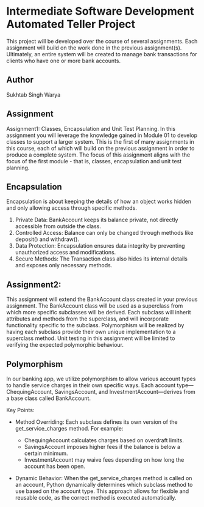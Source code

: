 # Intermediate Software Development Automated Teller Project

This project will be developed over the course of several assignments.  Each 
assignment will build on the work done in the previous assignment(s).  Ultimately, 
an entire system will be created to manage bank transactions for clients who 
have one or more bank accounts.

## Author
Sukhtab Singh Warya

## Assignment
Assignment1: Classes, Encapsulation and Unit Test Planning.
In this assignment you will leverage the knowledge gained in Module 01 to develop classes to support a larger system. This is the first of many assignments in this course, each of which will build on the previous assignment in order to produce a complete system. The focus of this assignment aligns with the focus of the first module - that is, classes, encapsulation and unit test planning.

## Encapsulation
Encapsulation is about keeping the details of how an object works hidden and only allowing access through specific methods.

1. Private Data: BankAccount keeps its balance private, not directly accessible from outside the class.
2. Controlled Access: Balance can only be changed through methods like deposit() and withdraw().
3. Data Protection: Encapsulation ensures data integrity by preventing unauthorized access and modifications.
4. Secure Methods: The Transaction class also hides its internal details and exposes only necessary methods.

## Assignment2: 
This assignment will extend the BankAccount class created in your previous assignment. The BankAccount class will be used as a superclass from which more specific subclasses will be derived. Each subclass will inherit attributes and methods from the superclass, and will incorporate functionality specific to the subclass. Polymorphism will be realized by having each subclass provide their own unique implementation to a superclass method. Unit testing in this assignment will be limited to verifying the expected polymorphic behaviour.

## Polymorphism
In our banking app, we utilize polymorphism to allow various account types to handle service charges in their own specific ways. Each account type—ChequingAccount, SavingsAccount, and InvestmentAccount—derives from a base class called BankAccount.

Key Points:
- Method Overriding: Each subclass defines its own version of the get_service_charges method. For example:
  - ChequingAccount calculates charges based on overdraft limits.
  - SavingsAccount imposes higher fees if the balance is below a certain minimum.
  - InvestmentAccount may waive fees depending on how long the account has been open.

- Dynamic Behavior: When the get_service_charges method is called on an account, Python dynamically determines which subclass method to use based on the account type. This approach allows for flexible and reusable code, as the correct method is executed automatically.